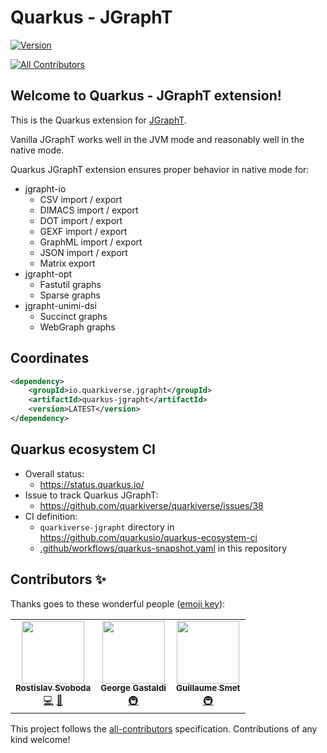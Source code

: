 # Quarkus - JGraphT

[![Version](https://img.shields.io/maven-central/v/io.quarkiverse.jgrapht/quarkus-jgrapht?logo=apache-maven&style=for-the-badge)](https://search.maven.org/artifact/io.quarkiverse.jgrapht/quarkus-jgrapht)

<!-- ALL-CONTRIBUTORS-BADGE:START - Do not remove or modify this section -->
[![All Contributors](https://img.shields.io/badge/all_contributors-3-orange.svg?style=flat-square)](#contributors-)
<!-- ALL-CONTRIBUTORS-BADGE:END -->

## Welcome to Quarkus - JGraphT extension!

This is the Quarkus extension for [JGraphT](https://jgrapht.org/).

Vanilla JGraphT works well in the JVM mode and reasonably well in the native mode.

Quarkus JGraphT extension ensures proper behavior in native mode for:
- jgrapht-io
  - CSV import / export
  - DIMACS import / export
  - DOT import / export
  - GEXF import / export
  - GraphML import / export
  - JSON import / export
  - Matrix export
- jgrapht-opt
  - Fastutil graphs
  - Sparse graphs
- jgrapht-unimi-dsi
  - Succinct graphs
  - WebGraph graphs

## Coordinates

```xml
<dependency>
    <groupId>io.quarkiverse.jgrapht</groupId>
    <artifactId>quarkus-jgrapht</artifactId>
    <version>LATEST</version>
</dependency>
```
## Quarkus ecosystem CI
 - Overall status:
   - https://status.quarkus.io/
 - Issue to track Quarkus JGraphT:
   - https://github.com/quarkiverse/quarkiverse/issues/38
 - CI definition:
   - `quarkiverse-jgrapht` directory in https://github.com/quarkusio/quarkus-ecosystem-ci
   - [.github/workflows/quarkus-snapshot.yaml](.github/workflows/quarkus-snapshot.yaml) in this repository

[comment]: <> (## Documentation)

[comment]: <> (The documentation for this extension should be maintained as part of this repository and it is stored in the `docs/` directory. )

[comment]: <> (The layout should follow the [Antora's Standard File and Directory Set]&#40;https://docs.antora.org/antora/2.3/standard-directories/&#41;.)

[comment]: <> (Once the docs are ready to be published, please open a PR including this repository in the [Quarkiverse Docs Antora playbook]&#40;https://github.com/quarkiverse/quarkiverse-docs/blob/main/antora-playbook.yml#L7&#41;. See an example [here]&#40;https://github.com/quarkiverse/quarkiverse-docs/pull/1&#41;.)
## Contributors ✨

Thanks goes to these wonderful people ([emoji key](https://allcontributors.org/docs/en/emoji-key)):

<!-- ALL-CONTRIBUTORS-LIST:START - Do not remove or modify this section -->
<!-- prettier-ignore-start -->
<!-- markdownlint-disable -->
<table>
  <tr>
    <td align="center"><a href="https://twitter.com/r_svoboda"><img src="https://avatars.githubusercontent.com/u/925259?v=4?s=100" width="100px;" alt=""/><br /><sub><b>Rostislav Svoboda</b></sub></a><br /><a href="https://github.com/quarkiverse/quarkus-jgrapht/commits?author=rsvoboda" title="Code">💻</a> <a href="#maintenance-rsvoboda" title="Maintenance">🚧</a></td>
    <td align="center"><a href="http://gastaldi.wordpress.com"><img src="https://avatars.githubusercontent.com/u/54133?v=4?s=100" width="100px;" alt=""/><br /><sub><b>George Gastaldi</b></sub></a><br /><a href="#infra-gastaldi" title="Infrastructure (Hosting, Build-Tools, etc)">🚇</a></td>
    <td align="center"><a href="https://github.com/gsmet"><img src="https://avatars.githubusercontent.com/u/1279749?v=4?s=100" width="100px;" alt=""/><br /><sub><b>Guillaume Smet</b></sub></a><br /><a href="#infra-gsmet" title="Infrastructure (Hosting, Build-Tools, etc)">🚇</a></td>
  </tr>
</table>

<!-- markdownlint-restore -->
<!-- prettier-ignore-end -->

<!-- ALL-CONTRIBUTORS-LIST:END -->

This project follows the [all-contributors](https://github.com/all-contributors/all-contributors) specification. Contributions of any kind welcome!